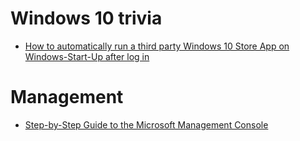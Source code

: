 # Windows 10 trivia
* [How to automatically run a third party Windows 10 Store App on Windows-Start-Up after log in](http://stackoverflow.com/questions/36401342/how-to-automatically-run-a-third-party-windows-10-store-app-on-windows-start-up)

# Management
* [Step-by-Step Guide to the Microsoft Management Console](https://msdn.microsoft.com/en-us/library/bb742442.aspx) 
